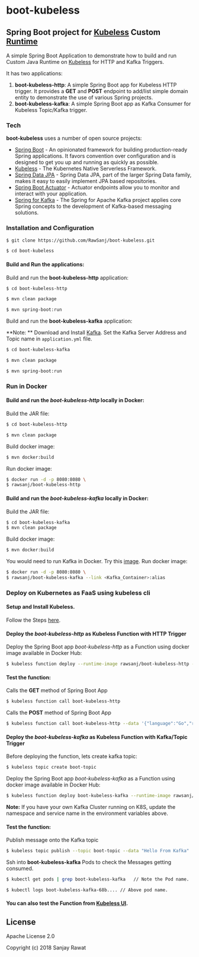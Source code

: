 # boot-kubeless
## Spring Boot project for [Kubeless] Custom [Runtime]

A simple Spring Boot Application to demonstrate how to build and run Custom Java Runtime on [Kubeless] for HTTP and Kafka Triggers. 

It has two applications:
1. **boot-kubeless-http**: A simple Spring Boot app for Kubeless HTTP trigger. It provides a **GET** and **POST** endpoint to add/list simple domain entity to demonstrate the use of various Spring projects. 
1. **boot-kubeless-kafka**: A simple Spring Boot app as Kafka Consumer for Kubeless Topic/Kafka trigger. 

### Tech

**boot-kubeless** uses a number of open source projects:

* [Spring Boot] - An opinionated framework for building production-ready Spring applications. It favors convention over configuration and is designed to get you up and running as quickly as possible.
* [Kubeless] - The Kubernetes Native Serverless Framework. 
* [Spring Data JPA] - Spring Data JPA, part of the larger Spring Data family, makes it easy to easily implement JPA based repositories.
* [Spring Boot Actuator] - Actuator endpoints allow you to monitor and interact with your application.
* [Spring for Kafka] - The Spring for Apache Kafka project applies core Spring concepts to the development of Kafka-based messaging solutions.

### Installation and Configuration

```sh
$ git clone https://github.com/RawSanj/boot-kubeless.git

$ cd boot-kubeless
```

#### Build and Run the applications:

Build and run the **boot-kubeless-http** application:
```sh
$ cd boot-kubeless-http

$ mvn clean package

$ mvn spring-boot:run
```

Build and run the **boot-kubeless-kafka** application:

**Note: ** Download and Install [Kafka]. Set the Kafka Server Address and Topic name in `application.yml` file.  
```sh
$ cd boot-kubeless-kafka

$ mvn clean package

$ mvn spring-boot:run
```


### Run in Docker

#### Build and run the *boot-kubeless-http* locally in Docker:

Build the JAR file:
```sh
$ cd boot-kubeless-http

$ mvn clean package
```

Build docker image:
```sh
$ mvn docker:build
```

Run docker image:
```sh
$ docker run -d -p 8080:8080 \
$ rawsanj/boot-kubeless-http
```

#### Build and run the *boot-kubeless-kafka* locally in Docker:

Build the JAR file:
```sh
$ cd boot-kubeless-kafka
$ mvn clean package
```

Build docker image:
```sh
$ mvn docker:build
```

You would need to run Kafka in Docker. Try this [image].
Run docker image:
```sh
$ docker run -d -p 8080:8080 \
$ rawsanj/boot-kubeless-kafka --link <Kafka_Container>:alias
```

### Deploy on Kubernetes as FaaS using kubeless cli

#### Setup and Install Kubeless. 
Follow the Steps [here].

#### Deploy the *boot-kubeless-http* as Kubeless Function with HTTP Trigger
Deploy the Spring Boot app *boot-kubeless-http* as a Function using docker image available in Docker Hub:

```sh
$ kubeless function deploy --runtime-image rawsanj/boot-kubeless-http --trigger-http boot-kubeless-http
```

#### Test the function: 

Calls the **GET** method of Spring Boot App
```sh
$ kubeless function call boot-kubeless-http
```

Calls the **POST** method of Spring Boot App
```sh
$ kubeless function call boot-kubeless-http --data '{"language":"Go","rate":1}'
```


#### Deploy the *boot-kubeless-kafka* as Kubeless Function with Kafka/Topic Trigger

Before deploying the function, lets create kafka topic:
```sh
$ kubeless topic create boot-topic
```

Deploy the Spring Boot app *boot-kubeless-kafka* as a Function using docker image available in Docker Hub:

```sh
$ kubeless function deploy boot-kubeless-kafka --runtime-image rawsanj/boot-kubeless-kafka --trigger-topic boot-topic --env KUBELESS_KAFKA_SVC=kafka --env  KUBELESS_KAFKA_NAMESPACE=kubeless
```
**Note:** If you have your own Kafka Cluster running on K8S, update the namespace and service name in the environment variables above.


#### Test the function: 

Publish message onto the Kafka topic
```sh
$ kubeless topic publish --topic boot-topic --data "Hello From Kafka"
```

Ssh into **boot-kubeless-kafka** Pods to check the Messages getting consumed.
```sh
$ kubectl get pods | grep boot-kubeless-kafka   // Note the Pod name.

$ kubectl logs boot-kubeless-kafka-68b.... // Above pod name.
```


#### You can also test the Function from [Kubeless UI].


License
----

Apache License 2.0

Copyright (c) 2018 Sanjay Rawat

[//]: #

   [Spring Boot]:<https://projects.spring.io/spring-boot/>
   [Kubeless]: <http://kubeless.io/>
   [Runtime]: <https://github.com/kubeless/kubeless/blob/master/docs/runtimes.md#custom-runtime-alpha>
   [Spring Data JPA]: <https://projects.spring.io/spring-data-jpa/>
   [Spring Boot Actuator]: <https://docs.spring.io/spring-boot/docs/current/reference/html/production-ready-endpoints.html>
   [Spring for Kafka]: <https://projects.spring.io/spring-kafka/>
   [here]: <https://github.com/kubeless/kubeless#installation>
   [Kubeless UI]: <https://github.com/kubeless/kubeless-ui>
   [Kafka]: <https://kafka.apache.org/quickstart>
   [image]: <https://hub.docker.com/r/spotify/kafka>
